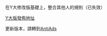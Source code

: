 在Y大修改版基礎上，整合其他人的規則（已失效）

[Y大版發佈地址](https://github.com/ywzhaiqi/userChromeJS/tree/master/YoukuantiadsModY)

更新版本，請轉到[AntiAds](../AntiAds)